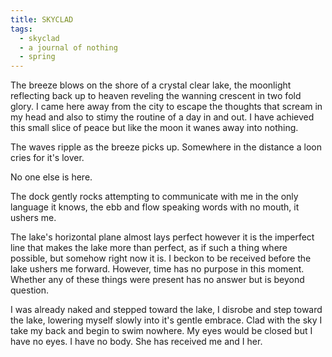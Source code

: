 ```yaml
---
title: SKYCLAD
tags:
  - skyclad
  - a journal of nothing
  - spring
---
```

The breeze blows on the shore of a crystal clear lake, the moonlight reflecting back up to heaven reveling the wanning crescent in two fold glory. I came here away from the city to escape the thoughts that scream in my head and also to stimy the routine of a day in and out. I have achieved this small slice of peace but like the moon it wanes away into nothing.

The waves ripple as the breeze picks up. Somewhere in the distance a loon cries for it's lover.

No one else is here.

The dock gently rocks attempting to communicate with me in the only language it knows, the ebb and flow speaking words with no mouth, it ushers me.

The lake's horizontal plane almost lays perfect however it is the imperfect line that makes the lake more than perfect, as if such a thing where possible, but somehow right now it is. I beckon to be received before the lake ushers me forward. However, time has no purpose in this moment. Whether any of these things were present has no answer but is beyond question.

I was already naked and stepped toward the lake,
I disrobe and step toward the lake, lowering myself slowly into it's gentle embrace.  Clad with the sky I take my back and begin to swim nowhere.  My eyes would be closed but I have no eyes. I have no body. She has received me and I her.
